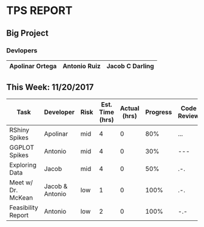 # TPS REPORT
## Big Project
### Devlopers
Apolinar Ortega | Antonio Ruiz | Jacob C Darling
--- | --- | --- 

## This Week: 11/20/2017
Task | Developer | Risk | Est. Time (hrs) | Actual (hrs) | Progress | Code Review
--- | --- | --- | --- | --- | --- | ---
RShiny Spikes | Apolinar  | mid | 4 | 0 | 80% | ...
GGPLOT Spikes | Antonio | mid | 4 | 0 | 30% | ---
Exploring Data | Jacob | mid | 4 | 0 | 50% | .-.
Meet w/ Dr. McKean | Jacob & Antonio | low | 1 | 0 | 100% | .-.
Feasibility Report | Antonio | low | 2 | 0 | 100% | -.-
